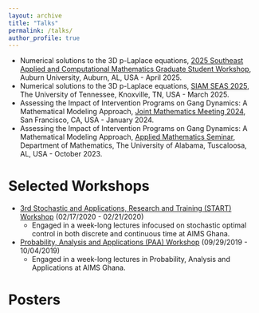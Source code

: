 ```yaml
---
layout: archive
title: "Talks"
permalink: /talks/
author_profile: true
---
```


<!-- 
Talks
======
 -->
* Numerical solutions to the 3D p-Laplace equations, [2025 Southeast Applied and Computational Mathematics Graduate Student Workshop](https://webhome.auburn.edu/~tzh0059/2025ACMworkshop.html), Auburn University, Auburn, AL, USA - April 2025.
* Numerical solutions to the 3D p-Laplace equations, [SIAM SEAS 2025](https://math.utk.edu/siam-seas/), The University of Tennessee, Knoxville, TN, USA - March 2025.
* Assessing the Impact of Intervention Programs on Gang Dynamics: A Mathematical Modeling Approach, [Joint Mathematics Meeting 2024](https://meetings.ams.org/math/jmm2024/meetingapp.cgi/Paper/31997), San Francisco, CA, USA - January 2024.
* Assessing the Impact of Intervention Programs on Gang Dynamics: A Mathematical Modeling Approach, [Applied Mathematics Seminar](https://math.ua.edu/conferences/), Department of Mathematics, The University of Alabama, Tuscaloosa, AL, USA - October 2023.



Selected Workshops
======
* [3rd Stochastic and Applications, Research and Training (START) Workshop](https://aims.edu.gh/event/stochastic-applications-research-training/) (02/17/2020 - 02/21/2020)
	* Engaged in a week-long lectures infocused on stochastic optimal control in both discrete and continuous time at AIMS Ghana.
* [Probability, Analysis and Applications (PAA) Workshop](https://aims.edu.gh/event/probability-analysis-and-applications-paa-workshop/) (09/29/2019 - 10/04/2019)
	* Engaged in a week-long lectures in Probability, Analysis and Applications at AIMS Ghana.

Posters
======
